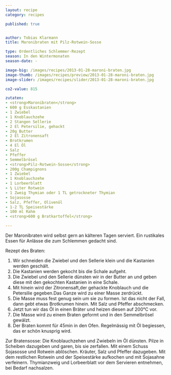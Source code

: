 ```yaml
---
layout: recipe
category: recipes

published: true


author: Tobias Klarmann
title: Maronibraten mit Pilz-Rotwein-Sosse

type: Ordentliches Schlemmer-Rezept
season: In den Wintermonaten
season-date: - 

image-big: /images/recipes/2013-01-28-maroni-braten.jpg
image-thumb: /images/recipes/preview/2013-01-28-maroni-braten.jpg
image-slider: /images/recipes/slider/2013-01-28-maroni-braten.jpg

co2-value: 815

zutaten:
- <strong>Maronibraten</strong>
- 600 g Esskastanien
- 1 Zwiebel
- 1 Knoblauchzehe
- 2 Stangen Sellerie
- 2 El Petersilie, gehackt
- 20g Butter
- 2 El Zitronensaft
- Brotkrumen
- 4 El Öl
- Salz
- Pfeffer
- Semmelbrösel
- <strong>Pilz-Rotwein-Sosse</strong>
- 200g Champignons
- 1 Zwiebel
- 1 Knoblauchzehe
- 1 Lorbeerblatt
- ¼ Liter Rotwein
- 1 Zweig Thymian oder 1 TL getrockneter Thymian
- Sojasosse
- Salz, Pfeffer, Olivenöl
- 1-2 TL Speisestärke
- 100 ml Rahm
- <strong>600 g Bratkartoffel</strong>

---
```


Der Maronibraten wird selbst gern an kälteren Tagen serviert. Ein rustikales Essen für Anlässe die zum Schlemmen gedacht sind.

Rezept des Braten:
1. Wir schneiden die Zwiebel und den Sellerie klein und die Kastanien werden geschält.
2. Die Kastanien werden gekocht bis die Schale aufgeht.
3. Die Zwiebel und den Sellerie dünsten wir in der Butter an und geben diese mit den gekochten Kastanien in eine Schale.
4. Mit hinein wird der Zitronensaft,der gehackte Knoblauch und die Petersilie gegeben.Das Ganze wird zu einer Masse zerdrückt.
5. Die Masse muss fest genug sein um sie zu formen. Ist das nicht der Fall, dann gebt etwas Brotkrumen hinein. Mit Salz und Pfeffer abschmecken.
6. Jetzt tun wir das Öl in einen Bräter und heizen diesen auf 200°C vor.
7. Die Masse wird zu einem Braten geformt und in den Semmelbrösel gewälzt.
8. Der Braten kommt für 45min in den Ofen. Regelmässig mit Öl begiessen, das er schön knusprig wird.

Zur Bratensosse:
Die Knoblauchzehen und Zwiebeln im Öl dünsten. Pilze in Scheiben dazugeben und garen, bis sie zerfallen. Mit einem Schuss Sojasosse und Rotwein ablöschen. Kräuter, Salz und Pfeffer dazugeben. Mit dem restlichen Rotwein und der Speisestärke aufkochen und mit Sojasahne verfeinern. Thymianzweig und Lorbeerblatt vor dem Servieren entnehmen, bei Bedarf nachsalzen.
